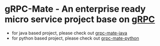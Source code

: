 gRPC-Mate - An enterprise ready micro service project base on [gRPC](https://grpc.io/)
========================================

* for java based project, please check out [grpc-mate-java](https://github.com/email2liyang/grpc-mate/tree/master/grpc-mate-java)
* for python based project, please check out [grpc-mate-python](https://github.com/email2liyang/grpc-mate/tree/master/grpc-mate-python)
